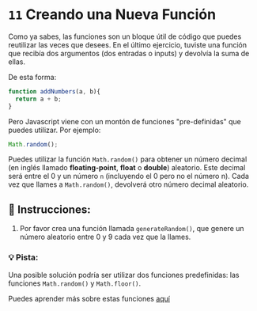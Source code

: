 # `11` Creando una Nueva Función

Como ya sabes, las funciones son un bloque útil de código que puedes reutilizar las veces que desees. En el último ejercicio, tuviste una función que recibía dos argumentos (dos entradas o inputs) y devolvía la suma de ellas. 

De esta forma:

```js
function addNumbers(a, b){
  return a + b;
}
```

Pero Javascript viene con un montón de funciones "pre-definidas" que puedes utilizar. Por ejemplo:

```js
Math.random();
```

Puedes utilizar la función `Math.random()` para obtener un número decimal (en inglés llamado **floating-point**, **float** o **double**) aleatorio.  Este decimal será entre el 0 y un número `n` (incluyendo el 0 pero no el número n). Cada vez que llames a `Math.random()`, devolverá otro número decimal aleatorio.

## :pencil: Instrucciones:

1. Por favor crea una función llamada `generateRandom()`, que genere un número aleatorio entre 0 y 9 cada vez que la llames.

### 💡 Pista:

Una posible solución podría ser utilizar dos funciones predefinidas: las funciones `Math.random()` y `Math.floor()`. 

Puedes aprender más sobre estas funciones [aquí](https://www.w3schools.com/jsref/jsref_random.asp)